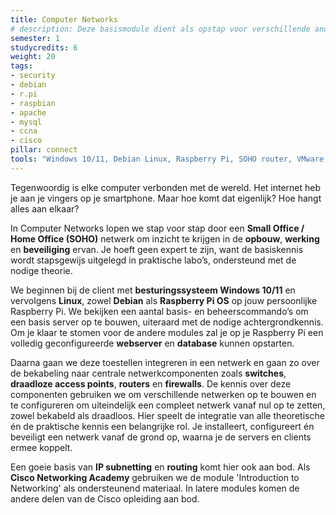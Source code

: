 ```yaml
---
title: Computer Networks
# description: Deze basismodule dient als opstap voor verschillende andere modules die steunen op de opgebouwde kennis. We bekijken een eenvoudig netwerk met een webserver en databaseserver en zorgen voor een goede beveiliging van alle componenten.
semester: 1
studycredits: 6
weight: 20
tags:
- security
- debian
- r.pi
- raspbian
- apache
- mysql
- ccna
- cisco
pillar: connect
tools: "Windows 10/11, Debian Linux, Raspberry Pi, SOHO router, VMware virtualisatie"
---
```


Tegenwoordig is elke computer verbonden met de wereld. Het internet heb je aan je vingers op je smartphone. Maar hoe komt dat eigenlijk? Hoe hangt alles aan elkaar?

In Computer Networks lopen we stap voor stap door een **Small Office / Home Office (SOHO)** netwerk om inzicht te krijgen in de **opbouw**, **werking** en **beveiliging** ervan. Je hoeft geen expert te zijn, want de basiskennis wordt stapsgewijs uitgelegd in praktische labo’s, ondersteund met de nodige theorie.
 
We beginnen bij de client met **besturingssysteem Windows 10/11** en vervolgens **Linux**, zowel **Debian** als **Raspberry Pi OS** op jouw persoonlijke Raspberry Pi. We bekijken een aantal basis- en beheerscommando’s om een basis server op te bouwen, uiteraard met de nodige achtergrondkennis.
Om je klaar te stomen voor de andere modules zal je op je Raspberry Pi een volledig geconfigureerde **webserver** en **database** kunnen opstarten.

Daarna gaan we deze toestellen integreren in een netwerk en gaan zo over de bekabeling naar centrale netwerkcomponenten zoals **switches**, **draadloze access points**, **routers** en **firewalls**.
De kennis over deze componenten gebruiken we om verschillende netwerken op te bouwen en te configureren om uiteindelijk een compleet netwerk vanaf nul op te zetten, zowel bekabeld als draadloos. Hier speelt de integratie van alle theoretische én de praktische kennis een belangrijke rol. Je installeert, configureert én beveiligt een netwerk vanaf de grond op, waarna je de servers en clients ermee koppelt.
 
Een goeie basis van **IP subnetting** en **routing** komt hier ook aan bod. Als **Cisco Networking Academy** gebruiken we de module 'Introduction to Networking' als ondersteunend materiaal. In latere modules komen de andere delen van de Cisco opleiding aan bod.
